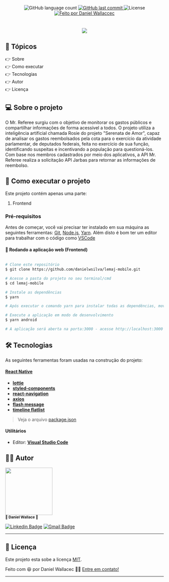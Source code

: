 <p align="center">
  <img alt="GitHub language count" src="https://img.shields.io/github/languages/count/danielwsilva/mr-referee-mobile?color=%2304D361&style=for-the-badge">
  
  <a href="https://github.com/danielwsilva/lemaj-mobile/commits/master">
    <img alt="GitHub last commit" src="https://img.shields.io/github/last-commit/danielwsilva/mr-referee-mobile?style=for-the-badge">
  </a>
  
  <img alt="License" src="https://img.shields.io/badge/license-MIT-brightgreen?style=for-the-badge">

  <a href="https://github.com/danielwsilva">
    <img alt="Feito por Daniel Wallaccec" src="https://img.shields.io/badge/feito%20por-danielwsilva-%237519C1?style=for-the-badge&logo=github">
  </a>
</p>

<h1 align="center">
  <img src="./src/assets/animation/mr-referee-app.gif"><br> 
</h1>

 ## 🏁 Tópicos

<p>
  👉<a href="#-sobre-o-projeto" style="text-decoration: none; "> Sobre</a> <br/>
  👉<a href="#-como-executar-o-projeto" style="text-decoration: none"> Como executar</a> <br/>
  👉<a href="#-tecnologias" style="text-decoration: none"> Tecnologias</a> <br/>
  👉<a href="#-autor" style="text-decoration: none"> Autor</a> <br/>
  👉<a href="#user-content--licença" style="text-decoration: none"> Licença</a>
</p>

## 💻 Sobre o projeto

O Mr. Referee surgiu com o objetivo de monitorar os gastos públicos e compartilhar informações de forma acessível a todos. O projeto utiliza a inteligência artificial chamada Rosie do projeto "Serenata de Amor", capaz de analisar os gastos reembolsados pela cota para o exercício da atividade parlamentar, de deputados federais, feita no exercício de sua função, identificando suspeitas e incentivando a população para questioná-los. Com base nos membros cadastrados por meio dos aplicativos, a API Mr. Referee realiza a solicitação API Jarbas para retornar as informações de reembolso.

## 🚀 Como executar o projeto

Este projeto contém apenas uma parte:

1. Frontend

### Pré-requisitos

Antes de começar, você vai precisar ter instalado em sua máquina as seguintes ferramentas:
[Git](https://git-scm.com), [Node.js](https://nodejs.org/en/), [Yarn](https://classic.yarnpkg.com/en/docs/install).
Além disto é bom ter um editor para trabalhar com o código como [VSCode](https://code.visualstudio.com/)

#### 🧭 Rodando a aplicação web (Frontend)

```bash

# Clone este repositório
$ git clone https://github.com/danielwsilva/lemaj-mobile.git

# Acesse a pasta do projeto no seu terminal/cmd
$ cd lemaj-mobile

# Instale as dependências
$ yarn

# Após executar o comando yarn para instalar todas as dependências, mover a pasta react-native-timeline-flatlist para dentro de node_models e substituir os arquivos já existentes.

# Execute a aplicação em modo de desenvolvimento
$ yarn android

# A aplicação será aberta na porta:3000 - acesse http://localhost:3000

```

## 🛠 Tecnologias

As seguintes ferramentas foram usadas na construção do projeto:

#### [React Native](https://reactnative.dev/)

- **[lottie](https://github.com/reduxjs/react-redux)**
- **[styled-components](https://github.com/styled-components/styled-components)**
- **[react-navigation](https://github.com/react-navigation/react-navigation)**
- **[axios](https://github.com/axios/axios)**
- **[flash message](https://github.com/lucasferreira/react-native-flash-message)**
- **[timeline flatlist](https://github.com/Eugnis/react-native-timeline-flatlist)**

> Veja o arquivo [package.json](https://github.com/danielwsilva/mr-referee-mobile/blob/main/package.json)

#### **Utilitários**

- Editor: **[Visual Studio Code](https://code.visualstudio.com/)**

<a name="-autor"></a>

## 🦸‍♂️ **Autor**

<p>
<kbd>
 <img src="https://avatars.githubusercontent.com/u/49720616?s=460&u=f377fae2c3a34e88ec79b138ad3b9aa980f013c6&v=4" width="150px;" alt=""/>
 </kbd>
 <br />
 <sub><strong>🌟 Daniel Wallace 🌟</strong></sub>
</p>

[![Linkedin Badge](https://img.shields.io/badge/-Daniel-blue?style=for-the-badge&logo=Linkedin&logoColor=white&link=https://www.linkedin.com/in/daniel-wallace-1b9280b2/)](https://www.linkedin.com/in/daniel-wallace-1b9280b2/)
[![Gmail Badge](https://img.shields.io/badge/-danielwllace@gmail.com-c14438?style=for-the-badge&logo=Gmail&logoColor=white&link=mailto:danielwllace@gmail.com)](mailto:danielwllacec@gmail.com)

---

## 📝 Licença

Este projeto esta sobe a licença [MIT](./LICENSE).

Feito com :satisfied: por Daniel Wallacec 👋🏽 [Entre em contato!](https://www.linkedin.com/in/daniel-wallace-1b9280b2/)

---
